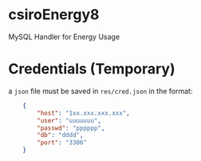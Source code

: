 # csiroEnergy8
MySQL Handler for Energy Usage

# Credentials (Temporary)

a `json` file must be saved in `res/cred.json` in the format:

```json
    {
        "host": "1xx.xxx.xxx.xxx",
        "user": "uuuuuuu",
        "passwd": "pppppp",
        "db": "dddd",
        "port": "3306"
    }
```
